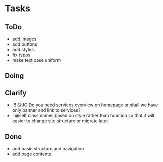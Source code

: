 # Tasks

## ToDo

- add images
- add buttons
- add styles
- fix typos
- make text case uniform

## Doing


## Clarify

- !!! @JG Do you need services overview on homepage or shall we have only banner and link to services?
- ! @self class names based on style rather than function so that it will easier to change site structure or migrate later.

## Done

- add basic structure and navigation
- add page contents
